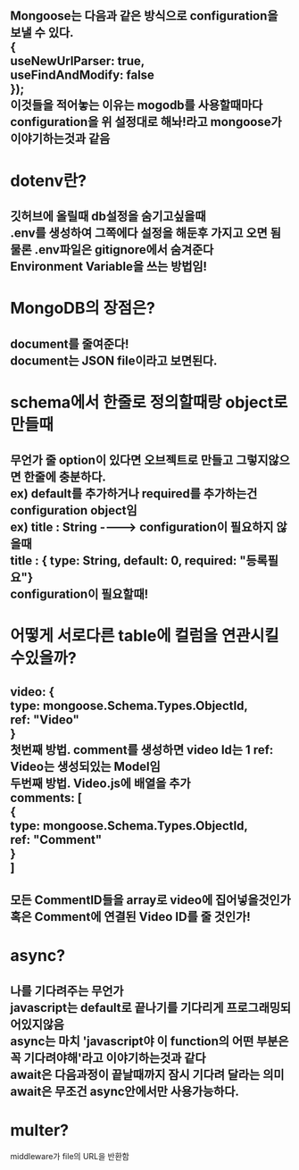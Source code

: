 Mongoose는 다음과 같은 방식으로 configuration을 보낼 수 있다.<br/>
{<br/>
    useNewUrlParser: true,<br/>
    useFindAndModify: false<br/>
});<br/>
이것들을 적어놓는 이유는 mogodb를 사용할때마다 configuration을 위 설정대로 해놔!라고 mongoose가 이야기하는것과 같음
------------------------------------------------------
dotenv란?
=================================================
깃허브에 올릴때 db설정을 숨기고싶을때<br/>
.env를 생성하여 그쪽에다 설정을 해둔후 가지고 오면 됨<br/>
물론 .env파일은 gitignore에서 숨겨준다<br/>
Environment Variable을 쓰는 방법임!
-----------------------------------------
MongoDB의 장점은?
=======================================
document를 줄여준다!<br/>
document는 JSON file이라고 보면된다.
---------------------------------------
schema에서 한줄로 정의할때랑 object로 만들때
======================================
무언가 줄 option이 있다면 오브젝트로 만들고 그렇지않으면 한줄에 충분하다.<br/>
ex) default를 추가하거나 required를 추가하는건 configuration object임<br/>
ex) title : String ----> configuration이 필요하지 않을때<br/>
    title : { type: String, default: 0, required: "등록필요"}<br/>
    configuration이 필요할때!<br/>
------------------------------------------
어떻게 서로다른 table에 컬럼을 연관시킬수있을까?
===========================================
video: {<br/>
    type: mongoose.Schema.Types.ObjectId,<br/>
    ref: "Video"<br/>
}<br/>
첫번째 방법. comment를 생성하면 video Id는 1 ref: Video는 생성되있는 Model임<br/>
두번째 방법. Video.js에 배열을 추가<br/>
comments: [<br/>
        {<br/>
            type: mongoose.Schema.Types.ObjectId,<br/>
            ref: "Comment"<br/>
        }<br/>
    ]
---------------------------------------------
모든 CommentID들을 array로 video에 집어넣을것인가<br/>
혹은 Comment에 연결된 Video ID를 줄 것인가!
-----------------------------------------------
async?
=================================
나를 기다려주는 무언가<br/>
javascript는 default로 끝나기를 기다리게 프로그래밍되어있지않음 <br/>
async는 마치 'javascript야 이 function의 어떤 부분은 꼭 기다려야해'라고 이야기하는것과 같다<br/>
await은 다음과정이 끝날때까지 잠시 기다려 달라는 의미
<br>
await은 무조건 async안에서만 사용가능하다.
----------------------------------------------------
multer?
================================
middleware가 file의 URL을 반환함





